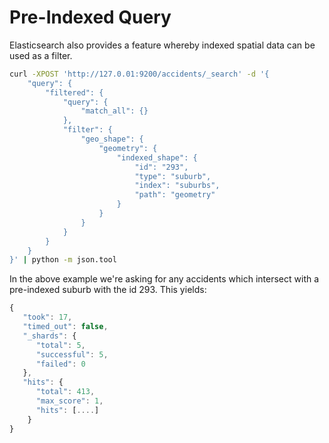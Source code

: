 # Pre-Indexed Query

Elasticsearch also provides a feature whereby indexed spatial data can be used as a filter.

```bash
curl -XPOST 'http://127.0.01:9200/accidents/_search' -d '{
    "query": {
        "filtered": {
            "query": {
                "match_all": {}
            },
            "filter": {
                "geo_shape": {
                    "geometry": {
                        "indexed_shape": {
                            "id": "293",
                            "type": "suburb",
                            "index": "suburbs",
                            "path": "geometry"
                        }
                    }
                }
            }
        }
    }
}' | python -m json.tool
```
In the above example we're asking for any accidents which intersect with a pre-indexed   suburb with the id 293. This yields:

```javascript
{
   "took": 17,
   "timed_out": false,
   "_shards": {
      "total": 5,
      "successful": 5,
      "failed": 0
   },
   "hits": {
      "total": 413,
      "max_score": 1,
      "hits": [....]
    }
}
```

